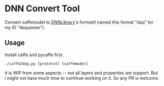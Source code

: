 # DNN Convert Tool

Convert caffemodel to [DNNLibrary](https://github.com/daquexian/DNNLibrary)'s format(I named this format "daq" for my ID "daquexian").

## Usage

Install caffe and pycaffe first.

```
./caffe2daq.py [prototxt] [caffemodel]
```

It is WIP from some aspects -- not all layers and properties are support. But I might not have much time to continue working on it. So any PR is welcome.
